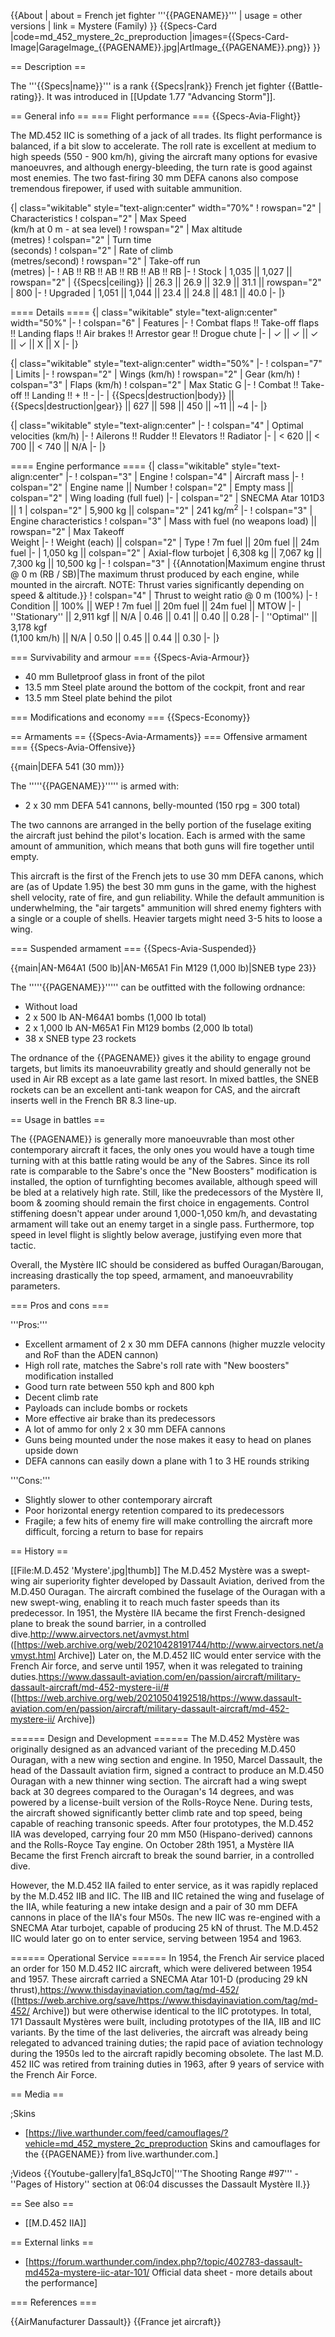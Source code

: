 {{About
| about = French jet fighter '''{{PAGENAME}}'''
| usage = other versions
| link = Mystere (Family)
}}
{{Specs-Card
|code=md_452_mystere_2c_preproduction
|images={{Specs-Card-Image|GarageImage_{{PAGENAME}}.jpg|ArtImage\_{{PAGENAME}}.png}}
}}

== Description ==

<!-- ''In the description, the first part should be about the history of and the creation and combat usage of the aircraft, as well as its key features. In the second part, tell the reader about the aircraft in the game. Insert a screenshot of the vehicle, so that if the novice player does not remember the vehicle by name, he will immediately understand what kind of vehicle the article is talking about.'' -->

The '''{{Specs|name}}''' is a rank {{Specs|rank}} French jet fighter {{Battle-rating}}. It was introduced in [[Update 1.77 "Advancing Storm"]].

== General info ==
=== Flight performance ===
{{Specs-Avia-Flight}}

<!-- ''Describe how the aircraft behaves in the air. Speed, manoeuvrability, acceleration and allowable loads - these are the most important characteristics of the vehicle.'' -->

The MD.452 IIC is something of a jack of all trades. Its flight performance is balanced, if a bit slow to accelerate. The roll rate is excellent at medium to high speeds (550 - 900 km/h), giving the aircraft many options for evasive manoeuvres, and although energy-bleeding, the turn rate is good against most enemies. The two fast-firing 30 mm DEFA canons also compose tremendous firepower, if used with suitable ammunition.

{| class="wikitable" style="text-align:center" width="70%"
! rowspan="2" | Characteristics
! colspan="2" | Max Speed<br>(km/h at 0 m - at sea level)
! rowspan="2" | Max altitude<br>(metres)
! colspan="2" | Turn time<br>(seconds)
! colspan="2" | Rate of climb<br>(metres/second)
! rowspan="2" | Take-off run<br>(metres)
|-
! AB !! RB !! AB !! RB !! AB !! RB
|-
! Stock
| 1,035 || 1,027 || rowspan="2" | {{Specs|ceiling}} || 26.3 || 26.9 || 32.9 || 31.1 || rowspan="2" | 800
|-
! Upgraded
| 1,051 || 1,044 || 23.4 || 24.8 || 48.1 || 40.0
|-
|}

==== Details ====
{| class="wikitable" style="text-align:center" width="50%"
|-
! colspan="6" | Features
|-
! Combat flaps !! Take-off flaps !! Landing flaps !! Air brakes !! Arrestor gear !! Drogue chute
|-
| ✓ || ✓ || ✓ || ✓ || X || X <!-- ✓ -->
|-
|}

{| class="wikitable" style="text-align:center" width="50%"
|-
! colspan="7" | Limits
|-
! rowspan="2" | Wings (km/h)
! rowspan="2" | Gear (km/h)
! colspan="3" | Flaps (km/h)
! colspan="2" | Max Static G
|-
! Combat !! Take-off !! Landing !! + !! -
|-
| {{Specs|destruction|body}} || {{Specs|destruction|gear}} || 627 || 598 || 450 || ~11 || ~4
|-
|}

{| class="wikitable" style="text-align:center"
|-
! colspan="4" | Optimal velocities (km/h)
|-
! Ailerons !! Rudder !! Elevators !! Radiator
|-
| < 620 || < 700 || < 740 || N/A
|-
|}

==== Engine performance ====
{| class="wikitable" style="text-align:center"
|-
! colspan="3" | Engine
! colspan="4" | Aircraft mass
|-
! colspan="2" | Engine name || Number
! colspan="2" | Empty mass || colspan="2" | Wing loading (full fuel)
|-
| colspan="2" | SNECMA Atar 101D3 || 1
| colspan="2" | 5,900 kg || colspan="2" | 241 kg/m<sup>2</sup>
|-
! colspan="3" | Engine characteristics
! colspan="3" | Mass with fuel (no weapons load) || rowspan="2" | Max Takeoff<br />Weight
|-
! Weight (each) || colspan="2" | Type
! 7m fuel || 20m fuel || 24m fuel
|-
| 1,050 kg || colspan="2" | Axial-flow turbojet
| 6,308 kg || 7,067 kg || 7,300 kg || 10,500 kg
|-
! colspan="3" | {{Annotation|Maximum engine thrust @ 0 m (RB / SB)|The maximum thrust produced by each engine, while mounted in the aircraft. NOTE: Thrust varies significantly depending on speed & altitude.}}
! colspan="4" | Thrust to weight ratio @ 0 m (100%)
|-
! Condition || 100% || WEP
! 7m fuel || 20m fuel || 24m fuel || MTOW
|-
| ''Stationary'' || 2,911 kgf || N/A
| 0.46 || 0.41 || 0.40 || 0.28
|-
| ''Optimal'' || 3,178 kgf<br />(1,100 km/h) || N/A
| 0.50 || 0.45 || 0.44 || 0.30
|-
|}

=== Survivability and armour ===
{{Specs-Avia-Armour}}

<!-- ''Examine the survivability of the aircraft. Note how vulnerable the structure is and how secure the pilot is, whether the fuel tanks are armoured, etc. Describe the armour, if there is any, and also mention the vulnerability of other critical aircraft systems.'' -->

- 40 mm Bulletproof glass in front of the pilot
- 13.5 mm Steel plate around the bottom of the cockpit, front and rear
- 13.5 mm Steel plate behind the pilot

=== Modifications and economy ===
{{Specs-Economy}}

== Armaments ==
{{Specs-Avia-Armaments}}
=== Offensive armament ===
{{Specs-Avia-Offensive}}

<!-- ''Describe the offensive armament of the aircraft, if any. Describe how effective the cannons and machine guns are in a battle, and also what belts or drums are better to use. If there is no offensive weaponry, delete this subsection.'' -->

{{main|DEFA 541 (30 mm)}}

The '''''{{PAGENAME}}''''' is armed with:

- 2 x 30 mm DEFA 541 cannons, belly-mounted (150 rpg = 300 total)

The two cannons are arranged in the belly portion of the fuselage exiting the aircraft just behind the pilot's location. Each is armed with the same amount of ammunition, which means that both guns will fire together until empty.

This aircraft is the first of the French jets to use 30 mm DEFA canons, which are (as of Update 1.95) the best 30 mm guns in the game, with the highest shell velocity, rate of fire, and gun reliability. While the default ammunition is underwhelming, the "air targets" ammunition will shred enemy fighters with a single or a couple of shells. Heavier targets might need 3-5 hits to loose a wing.

=== Suspended armament ===
{{Specs-Avia-Suspended}}

<!-- ''Describe the aircraft's suspended armament: additional cannons under the wings, bombs, rockets and torpedoes. This section is especially important for bombers and attackers. If there is no suspended weaponry remove this subsection.'' -->

{{main|AN-M64A1 (500 lb)|AN-M65A1 Fin M129 (1,000 lb)|SNEB type 23}}

The '''''{{PAGENAME}}''''' can be outfitted with the following ordnance:

- Without load
- 2 x 500 lb AN-M64A1 bombs (1,000 lb total)
- 2 x 1,000 lb AN-M65A1 Fin M129 bombs (2,000 lb total)
- 38 x SNEB type 23 rockets

The ordnance of the {{PAGENAME}} gives it the ability to engage ground targets, but limits its manoeuvrability greatly and should generally not be used in Air RB except as a late game last resort. In mixed battles, the SNEB rockets can be an excellent anti-tank weapon for CAS, and the aircraft inserts well in the French BR 8.3 line-up.

== Usage in battles ==

<!-- ''Describe the tactics of playing in the aircraft, the features of using aircraft in a team and advice on tactics. Refrain from creating a "guide" - do not impose a single point of view, but instead, give the reader food for thought. Examine the most dangerous enemies and give recommendations on fighting them. If necessary, note the specifics of the game in different modes (AB, RB, SB).'' -->

The {{PAGENAME}} is generally more manoeuvrable than most other contemporary aircraft it faces, the only ones you would have a tough time turning with at this battle rating would be any of the Sabres. Since its roll rate is comparable to the Sabre's once the "New Boosters" modification is installed, the option of turnfighting becomes available, although speed will be bled at a relatively high rate. Still, like the predecessors of the Mystère II, boom & zooming should remain the first choice in engagements. Control stiffening doesn't appear under around 1,000-1,050 km/h, and devastating armament will take out an enemy target in a single pass. Furthermore, top speed in level flight is slightly below average, justifying even more that tactic.

Overall, the Mystère IIC should be considered as buffed Ouragan/Barougan, increasing drastically the top speed, armament, and manoeuvrability parameters.

=== Pros and cons ===

<!-- ''Summarise and briefly evaluate the vehicle in terms of its characteristics and combat effectiveness. Mark its pros and cons in the bulleted list. Try not to use more than 6 points for each of the characteristics. Avoid using categorical definitions such as "bad", "good" and the like - use substitutions with softer forms such as "inadequate" and "effective".'' -->

'''Pros:'''

- Excellent armament of 2 x 30 mm DEFA cannons (higher muzzle velocity and RoF than the ADEN cannon)
- High roll rate, matches the Sabre's roll rate with "New boosters" modification installed
- Good turn rate between 550 kph and 800 kph
- Decent climb rate
- Payloads can include bombs or rockets
- More effective air brake than its predecessors
- A lot of ammo for only 2 x 30 mm DEFA cannons
- Guns being mounted under the nose makes it easy to head on planes upside down
- DEFA cannons can easily down a plane with 1 to 3 HE rounds striking

'''Cons:'''

- Slightly slower to other contemporary aircraft
- Poor horizontal energy retention compared to its predecessors
- Fragile; a few hits of enemy fire will make controlling the aircraft more difficult, forcing a return to base for repairs

== History ==

<!-- ''Describe the history of the creation and combat usage of the aircraft in more detail than in the introduction. If the historical reference turns out to be too long, take it to a separate article, taking a link to the article about the vehicle and adding a block "/History" (example: <nowiki>https://wiki.warthunder.com/(Vehicle-name)/History</nowiki>) and add a link to it here using the <code>main</code> template. Be sure to reference text and sources by using <code><nowiki><ref></ref></nowiki></code>, as well as adding them at the end of the article with <code><nowiki><references /></nowiki></code>. This section may also include the vehicle's dev blog entry (if applicable) and the in-game encyclopedia description (under <code><nowiki>=== In-game description ===</nowiki></code>, also if applicable).'' -->

[[File:M.D.452 'Mystere'.jpg|thumb]]
The M.D.452 Mystère was a swept-wing air superiority fighter developed by Dassault Aviation, derived from the M.D.450 Ouragan. The aircraft combined the fuselage of the Ouragan with a new swept-wing, enabling it to reach much faster speeds than its predecessor. In 1951, the Mystère IIA became the first French-designed plane to break the sound barrier, in a controlled dive.<ref name=":0">http://www.airvectors.net/avmyst.html ([https://web.archive.org/web/20210428191744/http://www.airvectors.net/avmyst.html Archive])</ref> Later on, the M.D.452 IIC would enter service with the French Air force, and serve until 1957, when it was relegated to training duties.<ref name=":1">https://www.dassault-aviation.com/en/passion/aircraft/military-dassault-aircraft/md-452-mystere-ii/# ([https://web.archive.org/web/20210504192518/https://www.dassault-aviation.com/en/passion/aircraft/military-dassault-aircraft/md-452-mystere-ii/ Archive])</ref>

====== Design and Development ======
The M.D.452 Mystère was originally designed as an advanced variant of the preceding M.D.450 Ouragan, with a new wing section and engine. In 1950, Marcel Dassault, the head of the Dassault aviation firm, signed a contract to produce an M.D.450 Ouragan with a new thinner wing section.<ref name=":1" /> The aircraft had a wing swept back at 30 degrees compared to the Ouragan's 14 degrees, and was powered by a license-built version of the Rolls-Royce Nene. During tests, the aircraft showed significantly better climb rate and top speed, being capable of reaching transonic speeds. After four prototypes, the M.D.452 IIA was developed, carrying four 20 mm M50 (Hispano-derived) cannons and the Rolls-Royce Tay engine. On October 28th 1951, a Mystère IIA Became the first French aircraft to break the sound barrier, in a controlled dive.<ref name=":0" />

However, the M.D.452 IIA failed to enter service, as it was rapidly replaced by the M.D.452 IIB and IIC. The IIB and IIC retained the wing and fuselage of the IIA, while featuring a new intake design and a pair of 30 mm DEFA cannons in place of the IIA's four M50s.<ref name=":0" /> The new IIC was re-engined with a SNECMA Atar turbojet, capable of producing 25 kN of thrust. The M.D.452 IIC would later go on to enter service, serving between 1954 and 1963.

====== Operational Service ======
In 1954, the French Air service placed an order for 150 M.D.452 IIC aircraft, which were delivered between 1954 and 1957.<ref name=":1" /> These aircraft carried a SNECMA Atar 101-D (producing 29 kN thrust),<ref>https://www.thisdayinaviation.com/tag/md-452/ ([https://web.archive.org/save/https://www.thisdayinaviation.com/tag/md-452/ Archive])</ref> but were otherwise identical to the IIC prototypes. In total, 171 Dassault Mystères were built, including prototypes of the IIA, IIB and IIC variants. By the time of the last deliveries, the aircraft was already being relegated to advanced training duties; the rapid pace of aviation technology during the 1950s led to the aircraft rapidly becoming obsolete.<ref name=":0" /> The last M.D. 452 IIC was retired from training duties in 1963, after 9 years of service with the French Air Force.

== Media ==

<!-- ''Excellent additions to the article would be video guides, screenshots from the game, and photos.'' -->

;Skins

- [https://live.warthunder.com/feed/camouflages/?vehicle=md_452_mystere_2c_preproduction Skins and camouflages for the {{PAGENAME}} from live.warthunder.com.]

;Videos
{{Youtube-gallery|fa1_8SqJcT0|'''The Shooting Range #97''' - ''Pages of History'' section at 06:04 discusses the Dassault Mystère II.}}

== See also ==

<!-- ''Links to the articles on the War Thunder Wiki that you think will be useful for the reader, for example:''
* ''reference to the series of the aircraft;''
* ''links to approximate analogues of other nations and research trees.'' -->

- [[M.D.452 IIA]]

== External links ==

<!-- ''Paste links to sources and external resources, such as:''
* ''topic on the official game forum;''
* ''other literature.'' -->

- [https://forum.warthunder.com/index.php?/topic/402783-dassault-md452a-mystere-iic-atar-101/ Official data sheet - more details about the performance]

=== References ===
<references />

{{AirManufacturer Dassault}}
{{France jet aircraft}}

